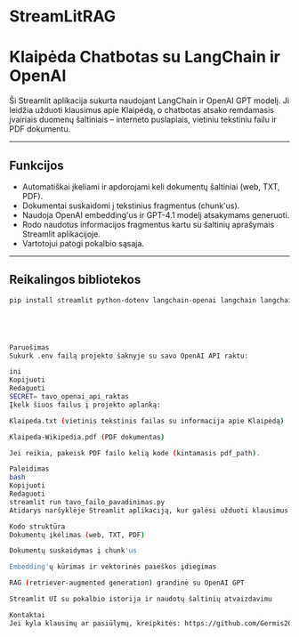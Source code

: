 # StreamLitRAG


# Klaipėda Chatbotas su LangChain ir OpenAI

Ši Streamlit aplikacija sukurta naudojant LangChain ir OpenAI GPT modelį. Ji leidžia užduoti klausimus apie Klaipėdą, o chatbotas atsako remdamasis įvairiais duomenų šaltiniais – interneto puslapiais, vietiniu tekstiniu failu ir PDF dokumentu.

---

## Funkcijos

- Automatiškai įkeliami ir apdorojami keli dokumentų šaltiniai (web, TXT, PDF).
- Dokumentai suskaidomi į tekstinius fragmentus (chunk'us).
- Naudoja OpenAI embedding'us ir GPT-4.1 modelį atsakymams generuoti.
- Rodo naudotus informacijos fragmentus kartu su šaltinių aprašymais Streamlit aplikacijoje.
- Vartotojui patogi pokalbio sąsaja.

---

## Reikalingos bibliotekos

```bash
pip install streamlit python-dotenv langchain-openai langchain langchain-community pypdf





Paruošimas
Sukurk .env failą projekto šaknyje su savo OpenAI API raktu:

ini
Kopijuoti
Redaguoti
SECRET= tavo_openai_api_raktas
Įkelk šiuos failus į projekto aplanką:

Klaipeda.txt (vietinis tekstinis failas su informacija apie Klaipėdą)

Klaipeda-Wikipedia.pdf (PDF dokumentas)

Jei reikia, pakeisk PDF failo kelią kode (kintamasis pdf_path).

Paleidimas
bash
Kopijuoti
Redaguoti
streamlit run tavo_failo_pavadinimas.py
Atidarys naršyklėje Streamlit aplikaciją, kur galėsi užduoti klausimus apie Klaipėdą ir matyti atsakymus kartu su naudotais šaltiniais.

Kodo struktūra
Dokumentų įkėlimas (web, TXT, PDF)

Dokumentų suskaidymas į chunk'us

Embedding'ų kūrimas ir vektorinės paieškos įdiegimas

RAG (retriever-augmented generation) grandinė su OpenAI GPT

Streamlit UI su pokalbio istorija ir naudotų šaltinių atvaizdavimu

Kontaktai
Jei kyla klausimų ar pasiūlymų, kreipkitės: https://github.com/Germis2021

